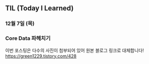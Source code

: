 ## TIL (Today I Learned)

### 12월 7일 (목)    
### Core Data 파헤치기    
이번 포스팅은 다수의 사진이 첨부되어 있어 원본 블로그 링크로 대체합니다!   
https://green1229.tistory.com/428    